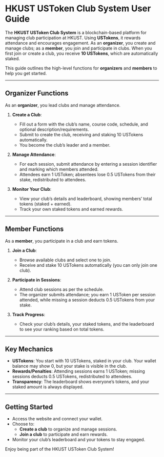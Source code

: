 # HKUST USToken Club System User Guide

The **HKUST USToken Club System** is a blockchain-based platform for managing club participation at HKUST. Using **USTokens**, it rewards attendance and encourages engagement. As an **organizer**, you create and manage clubs; as a **member**, you join and participate in clubs. When you first join or create a club, you receive **10 USTokens**, which are automatically staked.

This guide outlines the high-level functions for **organizers** and **members** to help you get started.

---

## Organizer Functions

As an **organizer**, you lead clubs and manage attendance.

1. **Create a Club**:
   - Fill out a form with the club’s name, course code, schedule, and optional description/requirements.
   - Submit to create the club, receiving and staking 10 USTokens automatically.
   - You become the club’s leader and a member.

2. **Manage Attendance**:
   - For each session, submit attendance by entering a session identifier and marking which members attended.
   - Attendees earn 1 USToken; absentees lose 0.5 USTokens from their stake, redistributed to attendees.

3. **Monitor Your Club**:
   - View your club’s details and leaderboard, showing members’ total tokens (staked + earned).
   - Track your own staked tokens and earned rewards.

---

## Member Functions

As a **member**, you participate in a club and earn tokens.

1. **Join a Club**:
   - Browse available clubs and select one to join.
   - Receive and stake 10 USTokens automatically (you can only join one club).

2. **Participate in Sessions**:
   - Attend club sessions as per the schedule.
   - The organizer submits attendance; you earn 1 USToken per session attended, while missing a session deducts 0.5 USTokens from your stake.

3. **Track Progress**:
   - Check your club’s details, your staked tokens, and the leaderboard to see your ranking based on total tokens.

---

## Key Mechanics
- **USTokens**: You start with 10 USTokens, staked in your club. Your wallet balance may show 0, but your stake is visible in the club.
- **Rewards/Penalties**: Attending sessions earns 1 USToken; missing sessions deducts 0.5 USTokens, redistributed to attendees.
- **Transparency**: The leaderboard shows everyone’s tokens, and your staked amount is always displayed.

---

## Getting Started
- Access the website and connect your wallet.
- Choose to:
  - **Create a club** to organize and manage sessions.
  - **Join a club** to participate and earn rewards.
- Monitor your club’s leaderboard and your tokens to stay engaged.

Enjoy being part of the HKUST USToken Club System!